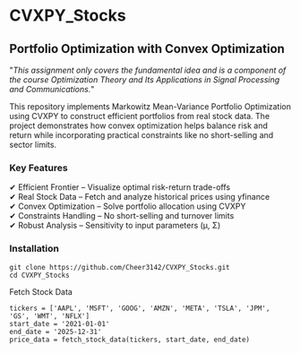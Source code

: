 # CVXPY_Stocks

## Portfolio Optimization with Convex Optimization

"_This assignment only covers the fundamental idea and is a component of the course Optimization Theory and Its Applications in Signal Processing and Communications._"

This repository implements Markowitz Mean-Variance Portfolio Optimization using CVXPY to construct efficient portfolios from real stock data. The project demonstrates how convex optimization helps balance risk and return while incorporating practical constraints like no short-selling and sector limits.

### Key Features
✔ Efficient Frontier – Visualize optimal risk-return trade-offs <br />
✔ Real Stock Data – Fetch and analyze historical prices using yfinance <br />
✔ Convex Optimization – Solve portfolio allocation using CVXPY <br />
✔ Constraints Handling – No short-selling and turnover limits <br />
✔ Robust Analysis – Sensitivity to input parameters (μ, Σ) <br />

### Installation
```
git clone https://github.com/Cheer3142/CVXPY_Stocks.git
cd CVXPY_Stocks
```

Fetch Stock Data
```
tickers = ['AAPL', 'MSFT', 'GOOG', 'AMZN', 'META', 'TSLA', 'JPM', 'GS', 'WMT', 'NFLX']
start_date = '2021-01-01'
end_date = '2025-12-31'
price_data = fetch_stock_data(tickers, start_date, end_date)
```




